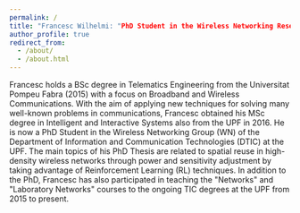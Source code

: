 ```yaml
---
permalink: /
title: "Francesc Wilhelmi: "PhD Student in the Wireless Networking Research Group (WNRG), Universitat Pompeu Fabra (UPF)"
author_profile: true
redirect_from: 
  - /about/
  - /about.html
---
```


Francesc holds a BSc degree in Telematics Engineering from the Universitat Pompeu Fabra (2015) with a focus on Broadband and Wireless Communications. With the aim of applying new techniques for solving many well-known problems in communications, Francesc obtained his MSc degree in Intelligent and Interactive Systems also from the UPF in 2016. He is now a PhD Student in the Wireless Networking Group (WN) of the Department of Information and Communication Technologies (DTIC) at the UPF. The main topics of his PhD Thesis are related to spatial reuse in high-density wireless networks through power and sensitivity adjustment by taking advantage of Reinforcement Learning (RL) techniques. In addition to the PhD, Francesc has also participated in teaching the "Networks" and "Laboratory Networks" courses to the ongoing TIC degrees at the UPF from 2015 to present.